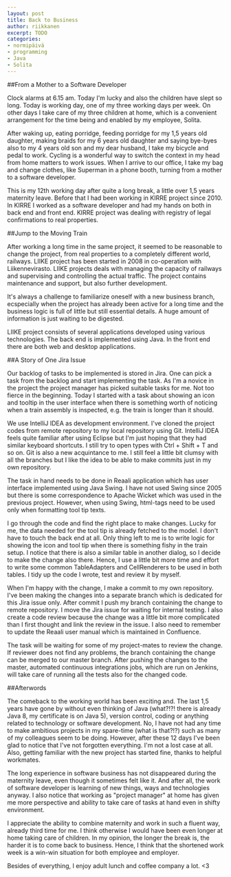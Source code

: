 ```yaml
---
layout: post
title: Back to Business
author: riikkanen
excerpt: TODO
categories: 
- normipäivä
- programming
- Java
- Solita
---
```


##From a Mother to a Software Developer

Clock alarms at 6.15 am. Today I'm lucky and also the children have slept so long. Today is working day, one of my three working days per week. On other days I take care of my three children at home, which is a convenient arrangement for the time being and enabled by my employee, Solita.

After waking up, eating porridge, feeding porridge for my 1,5 years old daughter, making braids for my 6 years old daughter and saying bye-byes also to my 4 years old son and my dear husband, I take my bicycle and pedal to work. Cycling is a wonderful way to switch the context in my head from home matters to work issues. When I arrive to our office, I take my bag and change clothes, like Superman in a phone booth, turning from a mother to a software developer. 

This is my 12th working day after quite a long break, a little over 1,5 years maternity leave. Before that I had been working in KIRRE project since 2010. In KIRRE I worked as a software developer and had my hands on both in back end and front end. KIRRE project was dealing with registry of legal confirmations to real properties. 

##Jump to the Moving Train

After working a long time in the same project, it seemed to be reasonable to change the project, from real properties to a completely different world, railways. LIIKE project has been started in 2008 in co-operation with Liikennevirasto. LIIKE projects deals with managing the capacity of railways and supervising and controlling the actual traffic. The project contains maintenance and support, but also further development.

It's always a challenge to familiarize oneself with a new business branch, ecspecially when the project has already been active for a long time and the business logic is full of little but still essential details. A huge amount of information is just waiting to be digested.

LIIKE project consists of several applications developed using various technologies. The back end is implemented using Java. In the front end there are both web and desktop applications. 

##A Story of One Jira Issue

Our backlog of tasks to be implemented is stored in Jira. One can pick a task from the backlog and start implementing the task. As I'm a novice in the project the project manager has picked suitable tasks for me. Not too fierce in the beginning. Today I started with a task about showing an icon and tooltip in the user interface when there is something worth of noticing when a train assembly is inspected, e.g. the train is longer than it should.

We use IntelliJ IDEA as development environment. I've cloned the project codes from remote repository to my local repository using Git. IntelliJ IDEA feels quite familiar after using Eclipse but I'm just hoping that they had similar keyboard shortcuts. I still try to open types with Ctrl + Shift + T and so on. Git is also a new acquintance to me. I still feel a little bit clumsy with all the branches but I like the idea to be able to make commits just in my own repository.

The task in hand needs to be done in Reaali application which has user interface implemented using Java Swing. I have not used Swing since 2005 but there is some correspondence to Apache Wicket which was used in the previous project. However, when using Swing, html-tags need to be used only when formatting tool tip texts. 

I go through the code and find the right place to make changes. Lucky for me, the data needed for the tool tip is already fetched to the model. I don't have to touch the back end at all. Only thing left to me is to write logic for showing the icon and tool tip when there is something fishy in the train setup. I notice that there is also a similar table in another dialog, so I decide to make the change also there. Hence, I use a little bit more time and effort to write some common TableAdapters and CellRenderers to be used in both tables. I tidy up the code I wrote, test and review it by myself. 

When I'm happy with the change, I make a commit to my own repository. I've been making the changes into a separate branch which is dedicated for this Jira issue only. After commit I push my branch containing the change to remote repository. I move the Jira issue for waiting for internal testing. I also create a code review because the change was a little bit more complicated than I first thought and link the review in the issue. I also need to remember to update the Reaali user manual which is maintained in Confluence.

The task will be waiting for some of my project-mates to review the change. If reviewer does not find any problems, the branch containing the change can be merged to our master branch. After pushing the changes to the master, automated continuous integrations jobs, which are run on Jenkins, will take care of running all the tests also for the changed code.

##Afterwords

The comeback to the working world has been exciting and. The last 1,5 years have gone by without even thinking of Java (what?!?! there is already Java 8, my certificate is on Java 5), version control, coding or anything related to technology or software development. No, I have not had any time to make ambitious projects in my spare-time (what is that?!?) such as many of my colleagues seem to be doing. However, after these 12 days I've been glad to notice that I've not forgotten everything. I'm not a lost case at all. Also, getting familiar with the new project has started fine, thanks to helpful workmates.

The long experience in software business has not disappeared during the maternity leave, even though it sometimes felt like it. And after all, the work of software developer is learning of new things, ways and technologies anyway. I also notice that working as "project manager" at home has given me more perspective and ability to take care of tasks at hand even in shifty environment. 

I appreciate the ability to combine maternity and work in such a fluent way, already third time for me. I think otherwise I would have been even longer at home taking care of children. In my opinion, the longer the break is, the harder it is to come back to business. Hence, I think that the shortened work week is a win-win situation for both employee and employer. 

Besides of everything, I enjoy adult lunch and coffee company a lot. <3







